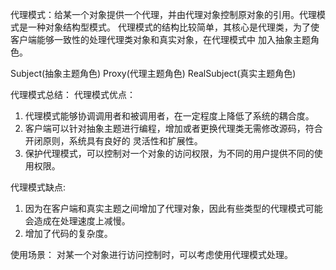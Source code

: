 代理模式：给某一个对象提供一个代理，并由代理对象控制原对象的引用。代理模式是一种对象结构型模式。
代理模式的结构比较简单，其核心是代理类，为了使客户端能够一致性的处理代理类对象和真实对象，在代理模式中
加入抽象主题角色。

Subject(抽象主题角色)
Proxy(代理主题角色)
RealSubject(真实主题角色)

代理模式总结：
代理模式优点：
1. 代理模式能够协调调用者和被调用者，在一定程度上降低了系统的耦合度。
2. 客户端可以针对抽象主题进行编程，增加或者更换代理类无需修改源码，符合开闭原则，系统具有良好的
灵活性和扩展性。
3. 保护代理模式，可以控制对一个对象的访问权限，为不同的用户提供不同的使用权限。

代理模式缺点:
1. 因为在客户端和真实主题之间增加了代理对象，因此有些类型的代理模式可能会造成在处理速度上减慢。
2. 增加了代码的复杂度。

使用场景：
对某一个对象进行访问控制时，可以考虑使用代理模式处理。


